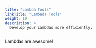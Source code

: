 ```yaml
---
title: "Lambda Tools"
linkTitle: "Lambada Tools"
weight: 10
description: >
  Develop your Lambdas more efficiently.
---
```


Lambdas are awesome!